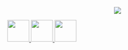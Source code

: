 <p align="center">
  <img src="https://media0.giphy.com/media/TcdpZwYDPlWXC/giphy.gif"/>
</p>
<a href="https://www.instagram.com/akifemresenol/">
  <img height="50" src="https://user-images.githubusercontent.com/46517096/166974368-9798f39f-1f46-499c-b14e-81f0a3f83a06.png"/>
</a>
<a href="https://twitter.com/akifemresenol/">
  <img height="50" src="(https://user-images.githubusercontent.com/46517096/166974271-91dfa250-d70b-4cb9-8707-f1bda1b708c3.png)"/>
</a>

<a href="https://www.linkedin.com/in/akif-emre-şenol-069740258/">
  <img height="50" src="https://user-images.githubusercontent.com/46517096/166973395-19676cd8-f8ec-4abf-83ff-da8243505b82.png"/>
</a>

